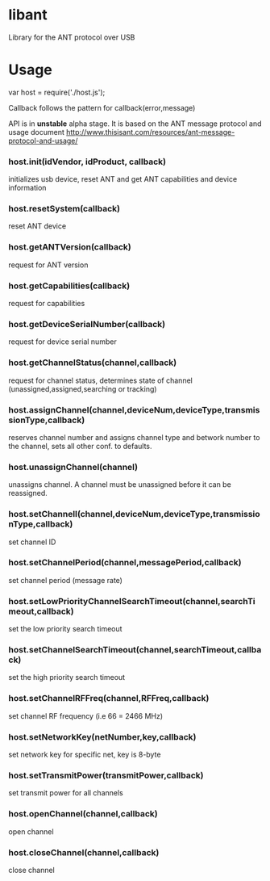 libant
======

Library for the ANT protocol over USB

<h1>Usage</h1>

var host = require('./host.js');

Callback follows the pattern for callback(error,message)

API is in <b>unstable</b> alpha stage. It is based on the ANT message protocol and usage document http://www.thisisant.com/resources/ant-message-protocol-and-usage/

<h3>host.init(idVendor, idProduct, callback)</h3>

  initializes usb device, reset ANT and get ANT capabilities and device information
  
<h3>host.resetSystem(callback)</h3>

   reset ANT device
   
<h3>host.getANTVersion(callback)</h3>

   request for ANT version
   
<h3>host.getCapabilities(callback)</h3>

  request for capabilities
  
<h3>host.getDeviceSerialNumber(callback)</h3>

  request for device serial number
  
<h3>host.getChannelStatus(channel,callback)</h3>

  request for channel status, determines state of channel (unassigned,assigned,searching or tracking)
  
<h3>host.assignChannel(channel,deviceNum,deviceType,transmissionType,callback)</h3>
  
  reserves channel number and assigns channel type and betwork number to the channel, sets all other conf. to defaults.
  
<h3>host.unassignChannel(channel)</h3>

  unassigns channel. A channel must be unassigned before it can be reassigned.
  
<h3>host.setChannelI(channel,deviceNum,deviceType,transmissionType,callback)</h3>
  
  set channel ID
  
<h3>host.setChannelPeriod(channel,messagePeriod,callback)</h3>

  set channel period (message rate)
  
<h3>host.setLowPriorityChannelSearchTimeout(channel,searchTimeout,callback)</h3>

  set the low priority search timeout
  
<h3>host.setChannelSearchTimeout(channel,searchTimeout,callback)</h3>

  set the high priority search timeout
  
<h3>host.setChannelRFFreq(channel,RFFreq,callback)</h3>

  set channel RF frequency (i.e 66 = 2466 MHz)
  
<h3>host.setNetworkKey(netNumber,key,callback)</h3>

  set network key for specific net, key is 8-byte
  
<h3>host.setTransmitPower(transmitPower,callback)</h3>

  set transmit power for all channels
  
<h3>host.openChannel(channel,callback)</h3>

  open channel
  
<h3>host.closeChannel(channel,callback)</h3>

  close channel
  



